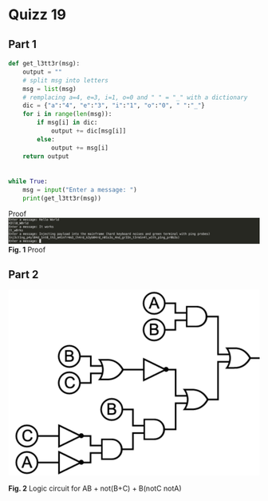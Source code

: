 # Quizz 19
## Part 1

```python
def get_l3tt3r(msg):
    output = ""
    # split msg into letters
    msg = list(msg)
    # remplacing a=4, e=3, i=1, o=0 and " " = "_" with a dictionary
    dic = {"a":"4", "e":"3", "i":"1", "o":"0", " ":"_"}
    for i in range(len(msg)):
        if msg[i] in dic:
            output += dic[msg[i]]
        else:
            output += msg[i]
    return output
        

while True:
    msg = input("Enter a message: ")
    print(get_l3tt3r(msg))
```
Proof
![](../Images/quizz19-proof.png)
**Fig. 1** Proof

## Part 2

![](../Images/quizz19-logiccircuit.png)

**Fig. 2** Logic circuit for AB + not(B+C) + B(notC notA)